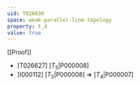 ```yaml
---
uid: T026630
space: weak-parallel-line-topology
property: t_4
value: true
---
```

[[Proof]]

* [T026627] [$T_5$|P000008]
* [I000112] [$T_5$|P000008] => [$T_4$|P000007]

